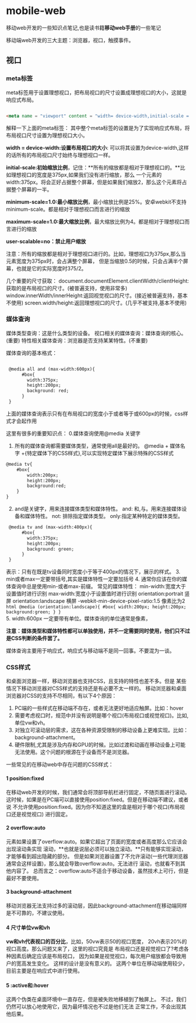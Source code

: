 # mobile-web
移动web开发的一些知识点笔记,也是读书籍**移动web手册**的一些笔记

移动端web开发的三大主题：浏览器，视口，触摸事件。


## 视口

### meta标签
meta标签用于设置理想视口，把布局视口的尺寸设置成理想视口的大小，这就是响应式布局。
```html

<meta name = "viewport" content = "width= device-width,initial-scale = 1,minimum-scale=1.0,maximum-scale=1.0,user-scalable=no">
```
解释一下上面的meta标签：
其中整个meta标签的设置是为了实现响应式布局，将布局视口尺寸设置为理想视口大小。

**width = device-width:设置布局视口的大小**: 可以将其设置为device-width,这样的话所有的布局视口尺寸始终与理想视口一样。

**initial-scale:初始缩放比例**，记住：**所有的缩放都是相对于理想视口的。**比如理想视口的宽度是375px,如果我们没有进行缩放，那么
一个元素的width:375px。将会正好占据整个屏幕，但是如果我们缩放2，那么这个元素将占据整个屏幕的一半。

**minimum-scale=1.0:最小缩放比例**，最小缩放比例是25%。安卓webkit不支持minimum-scale。都是相对于理想视口而言进行的缩放

**maximum-scale=1.0:最大缩放比例**，最大缩放比例为4。都是相对于理想视口而言进行的缩放

**user-scalable=no：禁止用户缩放**

注意：所有的缩放都是相对于理想视口进行的。比如，理想视口为375px,那么当元素宽度为375px时，会占满整个屏幕，
但是当缩放0.5的时候，只会占满半个屏幕，也就是它的实际宽度时375/2。


几个重要的尺寸获取：
document.documentElement.clientWidth/clientHeight:获取的是布局视口的尺寸。(被普遍支持，使用非常多)
window.innerWidth/innerHeight:返回视觉视口的尺寸。(接近被普遍支持，基本不使用)
screen.width/height:返回理想视口的尺寸。(几乎不被支持,基本不使用)


### 媒体查询

媒体类型查询：这是什么类型的设备。
视口相关的媒体查询：媒体查询的核心。(重要)
特性相关媒体查询：浏览器是否支持某某特性。(不重要)

媒体查询的基本格式：
```html

 @media all and (max-width:600px){
      #box{
        width:375px;
        height:200px;
        background: red;
      }
 }

```
上面的媒体查询表示只有在布局视口的宽度小于或者等于或600px的时候，css样式才会起作用

这里有很多的重要知识点：
0.媒体查询使用@media 关键字
1. 所有的媒体查询都需要媒体类型，通常使用all是最好的。
@media + 媒体名字 +{特定媒体下的CSS样式},可以实现特定媒体下展示特殊的CSS样式
```html
@media tv{
	#box{
		width:200px;
		height:200px;
		background:red;
	}
}

```
2. and是关键字，用来连接媒体类型和媒体特性。
and: 和,与。用来连接媒体设备和媒体特性。
not: 排除指定媒体类型。
only:指定某种特定的媒体类型。

```html
 @media tv and (max-width:400px){
      #box{
        width:375px;
        height:200px;
        background: green;
      }
 }

```
表示：只有在既是tv设备同时宽度小于等于400px的情况下，展示的样式。
3. min或者max一定要带括号,其实是媒体特性一定要加括号
4. 通常你应该在你的媒体查询中总是使用min-或者max-前缀。
   常见的媒体特性：
			 min-width:宽度大于设置值时进行识别
			 max-width:宽度小于设置值时进行识别
			 orientation:portrait         竖屏
			 orientation:landscape        横屏
			 -webkit-min-device-pixel-ratio:1.5  像素比为2
	```html
		@media (orientation:landscape){
				#box{
					width:200px;
					height:200px;
					background:green;
				}
		}
	```		 
5. width:600px 一定要带有单位。媒体查询的单位通常是像素，

**注意：媒体类型和媒体特性都可以单独使用，并不一定需要同时使用，他们只不过是CSS判断的条件罢了。**

媒体查询主要用于响应式，响应式与移动端不是同一回事。不要混为一谈。




### CSS样式

和桌面浏览器一样，移动浏览器也支持CSS，且支持的特性也差不多。但是
某些情况下移动浏览器对CSS样式的支持还是有必要不太一样的。
移动浏览器和桌面浏览器对CSS的支持不尽相同，有以下4个原因：
1. PC端的一些样式在移动端不存在，或者无法更好地适应触屏。比如：hover
2. 需要考虑视口时，规范中并没有说明是哪个视口(布局视口或视觉视口)。比如,单位vw和vh。
3. 对独立可滚动层的需求，这在各种资源受限制的移动设备上更难实现。比如：background-attachment。
4. 硬件限制,尤其是涉及内存和GPU的时候。比如过渡和动画在移动设备上可能无法使用。这个问题的根源在于设备而不是浏览器。


一些常见的在移动web中存在问题的CSS样式：

#### 1 position:fixed

在移动web开发的时候，我们通常会将顶部导航栏进行固定，不随页面进行滚动。
这时候，如果是在PC端可以直接使用position:fixed。但是在移动端不建议，或者说
不允许使用position:fixed。因为你不知道这里的盒是相对于哪个视口(布局视口还是视觉视口)
进行固定。


#### 2 overflow:auto

元素如果设置了overflow:auto。如果它超出了页面的宽度或者高度那么它应该会出现滚动条实现
滚动，**也就是说层必须可以独立滚动。**只有能够实现滚动，才能够看到超出隐藏的部分。
但是如果浏览器设置了不允许滚动(一些代理浏览器通常会这样设置)，那么就会导致overflow:auto。无法进行
滚动，也就看不到其他内容了。
总而言之：overflow:auto不适合于移动设备，虽然技术上可行，但是最好不要使用。

#### 3 background-attachment
 
 移动浏览器无法支持过多的滚动层，因此background-attachment在移动端同样是不可靠的，不建议使用。
 
#### 4 尺寸单位vw和vh

**vw和vh代表视口的百分比**，比如，50vw表示50的视口宽度，
20vh表示20%的视口高度。那么问题又来了，这里的视口究竟是
布局视口还是视觉视口了?考虑各种因素后确定应该是布局视口，
因为如果是视觉视口，每次用户缩放都会导致用户的宽高发生变化。
这样的设计是没有意义的。
这两个单位在移动端使用较少，目前主要是在响应式中进行使用。

#### 5 :active和:hover

这两个伪类在桌面环境中一直存在，但是被失败地移植到了触屏上。
不过，我们仍然可以放心地使用它，因为最坏情况也不过是他们无法
正常工作，不会出现其他后果。
